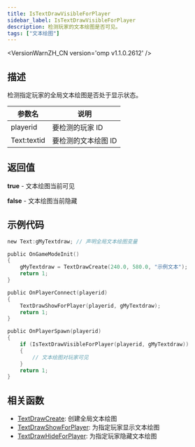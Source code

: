 ```yaml
---
title: IsTextDrawVisibleForPlayer
sidebar_label: IsTextDrawVisibleForPlayer
description: 检测玩家的文本绘图是否可见。
tags: ["文本绘图"]
---
```


<VersionWarnZH_CN version='omp v1.1.0.2612' />

## 描述

检测指定玩家的全局文本绘图是否处于显示状态。

| 参数名      | 说明                |
| ----------- | ------------------- |
| playerid    | 要检测的玩家 ID     |
| Text:textid | 要检测的文本绘图 ID |

## 返回值

**true** - 文本绘图当前可见

**false** - 文本绘图当前隐藏

## 示例代码

```c
new Text:gMyTextdraw; // 声明全局文本绘图变量

public OnGameModeInit()
{
    gMyTextdraw = TextDrawCreate(240.0, 580.0, "示例文本");
    return 1;
}

public OnPlayerConnect(playerid)
{
    TextDrawShowForPlayer(playerid, gMyTextdraw);
    return 1;
}

public OnPlayerSpawn(playerid)
{
    if (IsTextDrawVisibleForPlayer(playerid, gMyTextdraw))
    {
        // 文本绘图对玩家可见
    }
    return 1;
}
```

## 相关函数

- [TextDrawCreate](TextDrawCreate): 创建全局文本绘图
- [TextDrawShowForPlayer](TextDrawShowForPlayer): 为指定玩家显示文本绘图
- [TextDrawHideForPlayer](TextDrawHideForPlayer): 为指定玩家隐藏文本绘图

